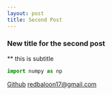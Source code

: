```yaml
---
layout: post
title: Second Post
---
```


### New title for the second post
** this is subtitle
```python
import numpy as np
```
[Github](https://github.com/limhyesu98)
[redbaloon17@gmail.com](mailto:redbaloon17@gmail.com)
